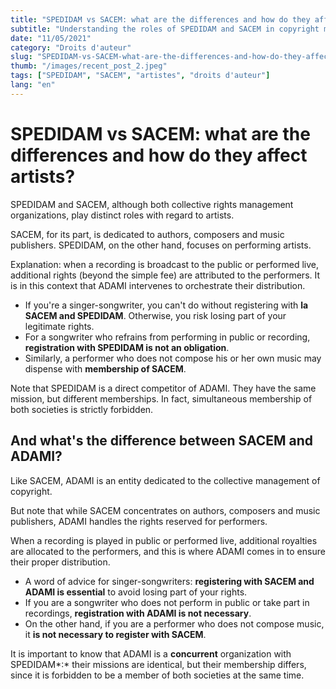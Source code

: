 ```yaml
---
title: "SPEDIDAM vs SACEM: what are the differences and how do they affect artists?"
subtitle: "Understanding the roles of SPEDIDAM and SACEM in copyright management"
date: "11/05/2021"
category: "Droits d'auteur"
slug: "SPEDIDAM-vs-SACEM-what-are-the-differences-and-how-do-they-affect-artists"
thumb: "/images/recent_post_2.jpeg"
tags: ["SPEDIDAM", "SACEM", "artistes", "droits d'auteur"]
lang: "en"
---
```


# SPEDIDAM vs SACEM: what are the differences and how do they affect artists?

SPEDIDAM and SACEM, although both collective rights management organizations, play distinct roles with regard to artists.

SACEM, for its part, is dedicated to authors, composers and music publishers. SPEDIDAM, on the other hand, focuses on performing artists.

Explanation: when a recording is broadcast to the public or performed live, additional rights (beyond the simple fee) are attributed to the performers. It is in this context that ADAMI intervenes to orchestrate their distribution.

- If you're a singer-songwriter, you can't do without registering with **la SACEM and SPEDIDAM**. Otherwise, you risk losing part of your legitimate rights.
- For a songwriter who refrains from performing in public or recording, **registration with SPEDIDAM is not an obligation**.
- Similarly, a performer who does not compose his or her own music may dispense with **membership of SACEM**.

Note that SPEDIDAM is a direct competitor of ADAMI. They have the same mission, but different memberships. In fact, simultaneous membership of both societies is strictly forbidden.

## And what's the difference between SACEM and ADAMI?

Like SACEM, ADAMI is an entity dedicated to the collective management of copyright.

But note that while SACEM concentrates on authors, composers and music publishers, ADAMI handles the rights reserved for performers.

When a recording is played in public or performed live, additional royalties are allocated to the performers, and this is where ADAMI comes in to ensure their proper distribution.

- A word of advice for singer-songwriters: **registering with SACEM and ADAMI is essential** to avoid losing part of your rights.
- If you are a songwriter who does not perform in public or take part in recordings, **registration with ADAMI is not necessary**.
- On the other hand, if you are a performer who does not compose music, it **is not necessary to register with SACEM**.

It is important to know that ADAMI is a **concurrent** organization with SPEDIDAM*:* their missions are identical, but their membership differs, since it is forbidden to be a member of both societies at the same time.
